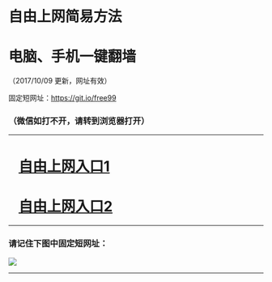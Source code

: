 ﻿# 自由上网简易方法

# 电脑、手机一键翻墙

（2017/10/09 更新，网址有效）

固定短网址：https://git.io/free99

### （微信如打不开，请转到浏览器打开）


***





# &nbsp;&nbsp; <a href="http://ft226185346.fwq-tz-1001.info/fwqtz01.html?t=100900111791 " target="_blank">自由上网入口1</a>
# &nbsp;&nbsp; <a href="http://ft2472614115.fwq-tz-1002.info/fwqtz02.html?t=100900132043 " target="_blank">自由上网入口2</a>
***

### 请记住下图中固定短网址：

<img src="https://s3-us-west-2.amazonaws.com/fwq-1001/yjfq-20170905okok.png" /> 


***

